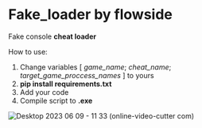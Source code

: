# Fake_loader by flowside
Fake console **cheat loader**

How to use:
1. Change variables [ _game_name_; _cheat_name_; _target_game_proccess_names_ ] to yours
2. **pip install requirements.txt**
3. Add your code
4. Compile script to **.exe**




![Desktop 2023 06 09 - 11 33 (online-video-cutter com)](https://github.com/flowsidee/Fake_loader/assets/84037162/7040497d-1478-4d3f-8bc9-3f48d291e2b6)
